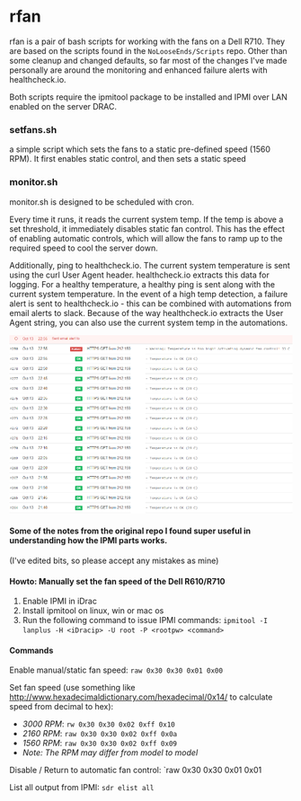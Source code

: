 # rfan

rfan is a pair of bash scripts for working with the fans on a Dell R710. They are based on the scripts found in the `NoLooseEnds/Scripts` repo. Other than some cleanup and changed defaults, so far most of the changes I've made personally are around the monitoring and enhanced failure alerts with healthcheck.io.

Both scripts require the ipmitool package to be installed and IPMI over LAN enabled on the server DRAC.

### setfans.sh
a simple script which sets the fans to a static pre-defined speed (1560 RPM).
It first enables static control, and then sets a static speed

### monitor.sh
monitor.sh is designed to be scheduled with cron.

Every time it runs, it reads the current system temp. If the temp is above a set threshold, it immediately disables static fan control. This has the effect of enabling automatic controls, which will allow the fans to ramp up to the required speed to cool the server down.

Additionally, ping to healthcheck.io. The current system temperature is sent using the curl User Agent header. healthcheck.io extracts this data for logging. For a healthy temperature, a healthy ping is sent along with the current system temperature. In the event of a high temp detection, a failure alert is sent to healthcheck.io - this can be combined with automations from email alerts to slack. Because of the way healthcheck.io extracts the User Agent string, you can also use the current system temp in the automations.

![screenshot](/media/sshot.PNG)

#### Some of the notes from the original repo I found super useful in understanding how the IPMI parts works.
(I've edited bits, so please accept any mistakes as mine) 

#### Howto: Manually set the fan speed of the Dell R610/R710

1. Enable IPMI in iDrac
2. Install ipmitool on linux, win or mac os
3. Run the following command to issue IPMI commands: 
`ipmitool -I lanplus -H <iDracip> -U root -P <rootpw> <command>`

#### Commands

Enable manual/static fan speed: `raw 0x30 0x30 0x01 0x00`

Set fan speed (use something like http://www.hexadecimaldictionary.com/hexadecimal/0x14/ to calculate speed from decimal to hex):
 - *3000 RPM*: `rw 0x30 0x30 0x02 0xff 0x10`
 - *2160 RPM*: `raw 0x30 0x30 0x02 0xff 0x0a`
 - *1560 RPM*: `raw 0x30 0x30 0x02 0xff 0x09`
 - _Note: The RPM may differ from model to model_

Disable / Return to automatic fan control: `raw 0x30 0x30 0x01 0x01

List all output from IPMI: `sdr elist all`
